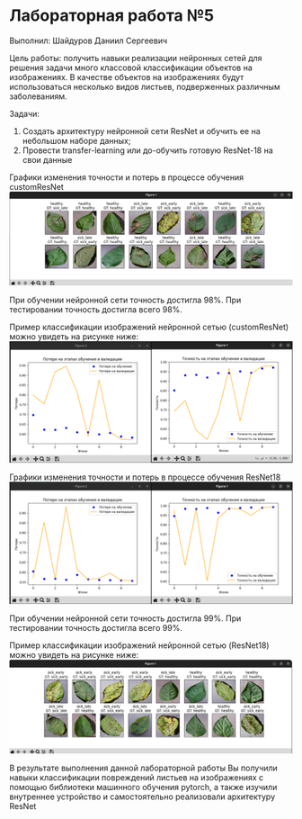 # Лабораторная работа №5
Выполнил: Шайдуров Даниил Сергеевич

Цель работы: получить навыки реализации нейронных сетей для решения
задачи много классовой классификации объектов на изображениях. В качестве
объектов на изображениях будут использоваться несколько видов листьев,
подверженных различным заболеваниям.

Задачи:
1. Создать архитектуру нейронной сети ResNet и обучить ее на небольшом
наборе данных;
2. Провести transfer-learning или до-обучить готовую ResNet-18 на свои данные

Графики изменения точности и потерь в процессе обучения customResNet
![custom_resnet](https://github.com/DaniilShd/NN_lab_4/blob/main/images/custom_resnet.png)

При обучении нейронной сети точность достигла 98%. При тестировании
точность достигла всего 98%.

Пример классификации изображений нейронной сетью (customResNet) можно увидеть на рисунке ниже:  
![custom_resnet](https://github.com/DaniilShd/NN_lab_4/blob/main/images/custom_resnet_metrics.png)

Графики изменения точности и потерь в процессе обучения ResNet18
![custom_resnet](https://github.com/DaniilShd/NN_lab_4/blob/main/images/resnet18metrics.png)

При обучении нейронной сети точность достигла 99%. При тестировании
точность достигла всего 99%.

Пример классификации изображений нейронной сетью (ResNet18) можно увидеть на рисунке ниже:  
![resnet18](https://github.com/DaniilShd/NN_lab_4/blob/main/images/resnet18.png)

В результате выполнения данной лабораторной работы Вы получили навыки
классификации повреждений листьев на изображениях с помощью библиотеки
машинного обучения pytorch, а также изучили внутреннее устройство и
самостоятельно реализовали архитектуру ResNet


